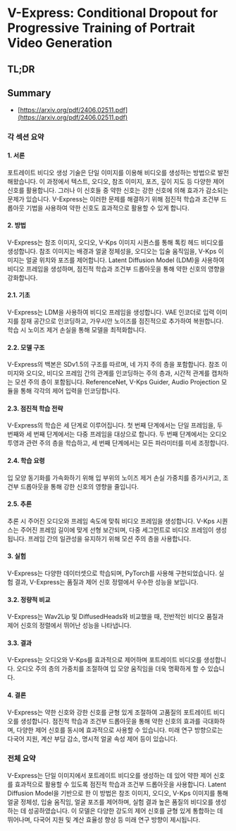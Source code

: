 # V-Express: Conditional Dropout for Progressive Training of Portrait Video Generation
## TL;DR
## Summary
- [https://arxiv.org/pdf/2406.02511.pdf](https://arxiv.org/pdf/2406.02511.pdf)

### 각 섹션 요약

#### 1. 서론
포트레이트 비디오 생성 기술은 단일 이미지를 이용해 비디오를 생성하는 방법으로 발전해왔습니다. 이 과정에서 텍스트, 오디오, 참조 이미지, 포즈, 깊이 지도 등 다양한 제어 신호를 활용합니다. 그러나 이 신호들 중 약한 신호는 강한 신호에 의해 효과가 감소되는 문제가 있습니다. V-Express는 이러한 문제를 해결하기 위해 점진적 학습과 조건부 드롭아웃 기법을 사용하여 약한 신호도 효과적으로 활용할 수 있게 합니다.

#### 2. 방법
V-Express는 참조 이미지, 오디오, V-Kps 이미지 시퀀스를 통해 톡킹 헤드 비디오를 생성합니다. 참조 이미지는 배경과 얼굴 정체성을, 오디오는 입술 움직임을, V-Kps 이미지는 얼굴 위치와 포즈를 제어합니다. Latent Diffusion Model (LDM)을 사용하여 비디오 프레임을 생성하며, 점진적 학습과 조건부 드롭아웃을 통해 약한 신호의 영향을 강화합니다.

#### 2.1. 기초
V-Express는 LDM을 사용하여 비디오 프레임을 생성합니다. VAE 인코더로 입력 이미지를 잠재 공간으로 인코딩하고, 가우시안 노이즈를 점진적으로 추가하여 복원합니다. 학습 시 노이즈 제거 손실을 통해 모델을 최적화합니다.

#### 2.2. 모델 구조
V-Express의 백본은 SDv1.5의 구조를 따르며, 네 가지 주의 층을 포함합니다. 참조 이미지와 오디오, 비디오 프레임 간의 관계를 인코딩하는 주의 층과, 시간적 관계를 캡처하는 모션 주의 층이 포함됩니다. ReferenceNet, V-Kps Guider, Audio Projection 모듈을 통해 각각의 제어 입력을 인코딩합니다.

#### 2.3. 점진적 학습 전략
V-Express의 학습은 세 단계로 이루어집니다. 첫 번째 단계에서는 단일 프레임을, 두 번째와 세 번째 단계에서는 다중 프레임을 대상으로 합니다. 두 번째 단계에서는 오디오 투영과 관련 주의 층을 학습하고, 세 번째 단계에서는 모든 파라미터를 미세 조정합니다.

#### 2.4. 학습 요령
입 모양 동기화를 가속화하기 위해 입 부위의 노이즈 제거 손실 가중치를 증가시키고, 조건부 드롭아웃을 통해 강한 신호의 영향을 줄입니다.

#### 2.5. 추론
추론 시 주어진 오디오와 프레임 속도에 맞춰 비디오 프레임을 생성합니다. V-Kps 시퀀스는 주어진 프레임 길이에 맞게 선형 보간되며, 다중 세그먼트로 비디오 프레임이 생성됩니다. 프레임 간의 일관성을 유지하기 위해 모션 주의 층을 사용합니다.

#### 3. 실험
V-Express는 다양한 데이터셋으로 학습되며, PyTorch를 사용해 구현되었습니다. 실험 결과, V-Express는 품질과 제어 신호 정렬에서 우수한 성능을 보입니다.

#### 3.2. 정량적 비교
V-Express는 Wav2Lip 및 DiffusedHeads와 비교했을 때, 전반적인 비디오 품질과 제어 신호의 정렬에서 뛰어난 성능을 나타냅니다.

#### 3.3. 결과
V-Express는 오디오와 V-Kps를 효과적으로 제어하며 포트레이트 비디오를 생성합니다. 오디오 주의 층의 가중치를 조절하여 입 모양 움직임을 더욱 명확하게 할 수 있습니다.

#### 4. 결론
V-Express는 약한 신호와 강한 신호를 균형 있게 조절하여 고품질의 포트레이트 비디오를 생성합니다. 점진적 학습과 조건부 드롭아웃을 통해 약한 신호의 효과를 극대화하며, 다양한 제어 신호를 동시에 효과적으로 사용할 수 있습니다. 미래 연구 방향으로는 다국어 지원, 계산 부담 감소, 명시적 얼굴 속성 제어 등이 있습니다.

### 전체 요약
V-Express는 단일 이미지에서 포트레이트 비디오를 생성하는 데 있어 약한 제어 신호를 효과적으로 활용할 수 있도록 점진적 학습과 조건부 드롭아웃을 사용합니다. Latent Diffusion Model을 기반으로 한 이 방법은 참조 이미지, 오디오, V-Kps 이미지를 통해 얼굴 정체성, 입술 움직임, 얼굴 포즈를 제어하며, 실험 결과 높은 품질의 비디오를 생성하는 데 성공하였습니다. 이 모델은 다양한 강도의 제어 신호를 균형 있게 통합하는 데 뛰어나며, 다국어 지원 및 계산 효율성 향상 등 미래 연구 방향이 제시됩니다.